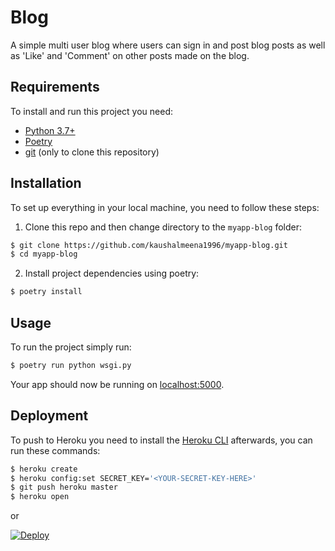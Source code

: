 # Blog

A simple multi user blog where users can sign in and post blog posts as well as 'Like' and 'Comment' on other posts made on the blog.

## Requirements

To install and run this project you need:

- [Python 3.7+](https://www.python.org/downloads/ "Python 3.7+")
- [Poetry](https://python-poetry.org/ "Poetry")
- [git](https://git-scm.com/downloads "git") (only to clone this repository)

## Installation

To set up everything in your local machine, you need to follow these steps:

1. Clone this repo and then change directory to the `myapp-blog` folder:

```bash
$ git clone https://github.com/kaushalmeena1996/myapp-blog.git
$ cd myapp-blog
```

2. Install project dependencies using poetry:

```bash
$ poetry install
```

## Usage

To run the project simply run:

```bash
$ poetry run python wsgi.py
```

Your app should now be running on [localhost:5000](http://localhost:5000/).

## Deployment

To push to Heroku you need to install the [Heroku CLI](https://devcenter.heroku.com/articles/heroku-cli) afterwards, you can run these commands:

```bash
$ heroku create
$ heroku config:set SECRET_KEY='<YOUR-SECRET-KEY-HERE>'
$ git push heroku master
$ heroku open
```

or

[![Deploy](https://www.herokucdn.com/deploy/button.svg)](https://heroku.com/deploy)

